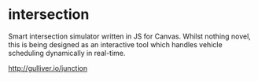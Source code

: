 # intersection
Smart intersection simulator written in JS for Canvas. Whilst nothing novel, this is being designed as an interactive tool which handles vehicle scheduling dynamically in real-time.

http://gulliver.io/junction
